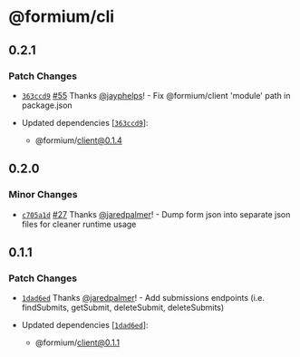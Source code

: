 # @formium/cli

## 0.2.1

### Patch Changes

- [`363ccd9`](https://github.com/formium/formium/commit/363ccd96bf10183da6229729adcd8496eb0c2f76) [#55](https://github.com/formium/formium/pull/55) Thanks [@jayphelps](https://github.com/jayphelps)! - Fix @formium/client 'module' path in package.json

- Updated dependencies [[`363ccd9`](https://github.com/formium/formium/commit/363ccd96bf10183da6229729adcd8496eb0c2f76)]:
  - @formium/client@0.1.4

## 0.2.0

### Minor Changes

- [`c705a1d`](https://github.com/formium/formium/commit/c705a1dd6509ec0387a6c47c819e20f839822fcb) [#27](https://github.com/formium/formium/pull/27) Thanks [@jaredpalmer](https://github.com/jaredpalmer)! - Dump form json into separate json files for cleaner runtime usage

## 0.1.1

### Patch Changes

- [`1dad6ed`](https://github.com/formium/formium/commit/1dad6ed80313088e7d853167b7a31e337d81d2a0) Thanks [@jaredpalmer](https://github.com/jaredpalmer)! - Add submissions endpoints (i.e. findSubmits, getSubmit, deleteSubmit, deleteSubmits)

- Updated dependencies [[`1dad6ed`](https://github.com/formium/formium/commit/1dad6ed80313088e7d853167b7a31e337d81d2a0)]:
  - @formium/client@0.1.1
